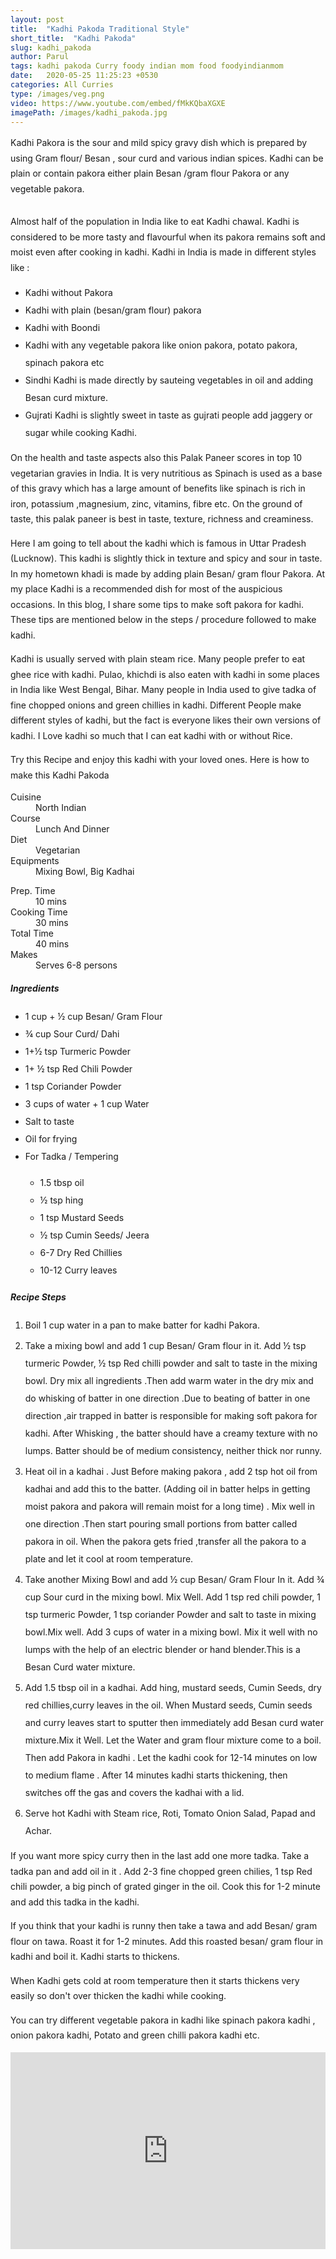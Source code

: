 ```yaml
---
layout: post
title:  "Kadhi Pakoda Traditional Style"
short_title:  "Kadhi Pakoda"
slug: kadhi_pakoda
author: Parul
tags: kadhi pakoda Curry foody indian mom food foodyindianmom
date:   2020-05-25 11:25:23 +0530
categories: All Curries
type: /images/veg.png
video: https://www.youtube.com/embed/fMkKQbaXGXE
imagePath: /images/kadhi_pakoda.jpg
---
```

<p class="text-justify" style="line-height: 175%;">
Kadhi Pakora is the sour and mild spicy gravy dish which is prepared by using Gram flour/ Besan , sour curd and various indian spices.  Kadhi can be plain or contain pakora either plain Besan /gram flour Pakora or any vegetable pakora.
</p>

<div class="row">
    <div class="col-md-12"><img src="../images/kadhi_pakoda.jpg" alt="" class="rounded img-fluid mb-2"></div>
</div>

<p class="text-justify" style="line-height: 175%;">
Almost half of the population in India like to eat Kadhi chawal. Kadhi is considered to be more tasty and flavourful when its pakora remains soft and moist even after cooking in kadhi. Kadhi in India is made in different styles like :
<ul class="post-list" style="line-height: 200%">
    <li>Kadhi without Pakora</li>
    <li>Kadhi with plain (besan/gram flour) pakora</li>
    <li>Kadhi with Boondi</li>
    <li>Kadhi with any vegetable pakora like onion pakora, potato pakora, spinach pakora etc</li>
    <li>Sindhi Kadhi is made directly by sauteing vegetables in oil and adding Besan curd mixture.</li>
    <li>Gujrati Kadhi is slightly sweet in taste as gujrati people add jaggery or sugar while cooking Kadhi.</li>
</ul>
</p>

<p class="text-justify" style="line-height: 175%;">
On the health and taste aspects also this Palak Paneer scores in top 10 vegetarian gravies in India. It is very nutritious as Spinach is used as a base of this gravy which has a large amount of benefits like spinach is rich in iron, potassium ,magnesium, zinc, vitamins, fibre etc. On the ground of taste, this palak paneer is best in taste, texture, richness and creaminess.
</p>

<p class="text-justify" style="line-height: 175%;">
Here I am going to tell about the  kadhi which is famous in Uttar Pradesh (Lucknow). This kadhi is slightly thick  in texture and spicy and sour in taste. In my hometown khadi is made by adding  plain Besan/ gram flour Pakora. At my place Kadhi is a recommended dish for most of the auspicious occasions. In this blog, I share some tips to make soft pakora for kadhi. These tips are mentioned below in the steps / procedure followed to make kadhi.
</p>

<p class="text-justify" style="line-height: 175%;">
Kadhi is usually served  with plain  steam rice. Many people prefer to eat ghee rice with kadhi. Pulao, khichdi is also eaten with kadhi in some places in India like West Bengal, Bihar. Many people in India used to give tadka of fine chopped onions and green chillies in kadhi. Different People make different styles of kadhi, but the fact is everyone likes their own versions of kadhi. I Love  kadhi  so much that I can eat kadhi  with  or without  Rice.
</p>

<p class="text-justify" style="line-height: 175%;">
Try this Recipe and enjoy this kadhi with your loved ones. Here is how to make this Kadhi Pakoda
</p>

<div class="row">
    <div class="col-md-6">
        <dl class="row">
            <dt class="col-sm-4">Cuisine</dt><dd class="col-sm-7">North Indian</dd>
            <dt class="col-sm-4">Course</dt><dd class="col-sm-7">Lunch And Dinner</dd>
            <dt class="col-sm-4">Diet</dt><dd class="col-sm-7">Vegetarian</dd>
            <dt class="col-sm-4">Equipments</dt><dd class="col-sm-7">Mixing Bowl, Big Kadhai</dd>
        </dl>
    </div>
    <div class="col-md-6">
        <dl class="row">
            <dt class="col-sm-5">Prep. Time</dt><dd class="col-sm-7">10 mins</dd>
            <dt class="col-sm-5">Cooking Time</dt><dd class="col-sm-7">30 mins</dd>
            <dt class="col-sm-5">Total Time</dt><dd class="col-sm-7">40 mins</dd>
            <dt class="col-sm-5">Makes</dt><dd class="col-sm-7">Serves 6-8 persons</dd>
        </dl>
    </div>
</div>

<div class="recipe-section-divider"></div>
<div class="row" id="ingredients">
    <div class="col-md-12"><h5 class="font-weight-bold">Ingredients</h5></div>
</div>
<div class="row">
    <div class="col-md-12">
        <ul class="post-list" style="line-height: 200%">
            <li>1 cup + ½ cup  Besan/ Gram Flour</li>
            <li>¾  cup Sour Curd/ Dahi</li>
            <li>1+½ tsp Turmeric Powder</li>
            <li>1+ ½ tsp Red Chili Powder</li>
            <li>1 tsp Coriander Powder</li>
            <li>3 cups of water + 1 cup Water</li>
            <li>Salt to taste</li>
            <li>Oil for frying</li>
            <li>For Tadka / Tempering</li>
            <ul>
                <li>1.5 tbsp oil</li>
                <li>½ tsp hing</li>
                <li>1 tsp Mustard Seeds</li>
                <li>½ tsp Cumin Seeds/ Jeera</li>
                <li>6-7 Dry Red Chillies</li>
                <li>10-12 Curry leaves</li>
            </ul>
        </ul>
    </div>
</div>

<div class="recipe-section-divider"></div>
<div class="row" id="recipe">
    <div class="col-md-12"><h5 class="font-weight-bold">Recipe Steps</h5></div>
</div>
<div class="row">
    <div class="col-md-12">
        <ol class="post-list text-justify" style="line-height: 200%">
            <li style="margin-bottom:5px;">Boil 1 cup water in a pan to make batter for kadhi Pakora.</li>
            <li style="margin-bottom:5px;">Take a mixing bowl and add 1 cup Besan/ Gram flour in it. Add ½ tsp turmeric Powder, ½ tsp Red chilli powder and salt to taste  in the mixing bowl. Dry mix all ingredients .Then add warm water in the dry mix and do whisking of batter in one direction .Due to beating of batter in one direction ,air trapped in batter is responsible for making soft pakora for kadhi. After Whisking , the batter should have a creamy texture with no lumps. Batter should be of medium consistency, neither thick nor runny.</li>
            <li style="margin-bottom:5px;">Heat oil in a kadhai . Just  Before making pakora , add 2 tsp hot oil from kadhai  and add  this to the batter. (Adding oil in batter helps in getting moist pakora and pakora will remain moist for a long time) . Mix well in one direction .Then  start pouring small portions from batter called pakora in oil. When the pakora gets fried ,transfer all the pakora  to a plate and let it cool at room temperature.</li>
            <li style="margin-bottom:5px;">Take another Mixing Bowl and add ½ cup Besan/ Gram Flour In it. Add ¾ cup Sour curd in the mixing bowl. Mix Well. Add  1 tsp red chili powder, 1  tsp turmeric Powder, 1 tsp coriander Powder and salt to taste in mixing bowl.Mix well. Add 3 cups of water in a mixing bowl. Mix it well with no lumps with the help of an electric blender or hand blender.This is a Besan Curd water mixture.</li>
            <li style="margin-bottom:5px;">Add 1.5 tbsp oil in a kadhai. Add hing, mustard seeds, Cumin Seeds, dry red chillies,curry leaves in the oil. When Mustard seeds, Cumin seeds and curry leaves start to sputter then immediately add Besan curd water mixture.Mix it Well. Let the Water and gram flour mixture come to a boil. Then add Pakora in kadhi . Let the kadhi cook for 12-14 minutes on low to medium flame . After 14 minutes kadhi starts thickening, then switches off the gas and covers the kadhai with a lid.</li>
            <li style="margin-bottom:5px;">Serve hot Kadhi with Steam rice, Roti, Tomato Onion Salad, Papad and Achar.</li>
        </ol>
        <p class="text-justify" style="line-height: 175%;"><i class="fas fa-lightbulb"></i> If you want more spicy curry then in the last add one more tadka. Take a tadka pan and add oil in it . Add 2-3 fine chopped green chilies, 1 tsp Red chili powder, a big pinch of grated ginger in the oil. Cook this for 1-2 minute and add this tadka in the kadhi.</p>
        <p class="text-justify" style="line-height: 175%;"><i class="fas fa-lightbulb"></i> If you think that your kadhi is runny then take a tawa and add Besan/ gram flour on tawa. Roast it for 1-2 minutes. Add this roasted besan/ gram flour in kadhi and boil it. Kadhi starts to thickens.</p>
        <p class="text-justify" style="line-height: 175%;"><i class="fas fa-lightbulb"></i> When Kadhi gets cold  at room temperature then it starts thickens very easily so don't over thicken the kadhi while cooking.</p>
        <p class="text-justify" style="line-height: 175%;"><i class="fas fa-lightbulb"></i> You can try  different vegetable pakora in kadhi like spinach pakora kadhi , onion pakora kadhi, Potato and green chilli pakora kadhi etc.</p>
    </div>
</div>
<div class="row" id="video">
    <div class="col-md-12">
        <div class="embed-responsive embed-responsive-16by9">
            <iframe width="100%" height="315" src="https://www.youtube.com/embed/fMkKQbaXGXE" frameborder="0" allow="accelerometer; autoplay; encrypted-media; gyroscope; picture-in-picture" allowfullscreen></iframe>
        </div>
    </div>
</div>
<br>
